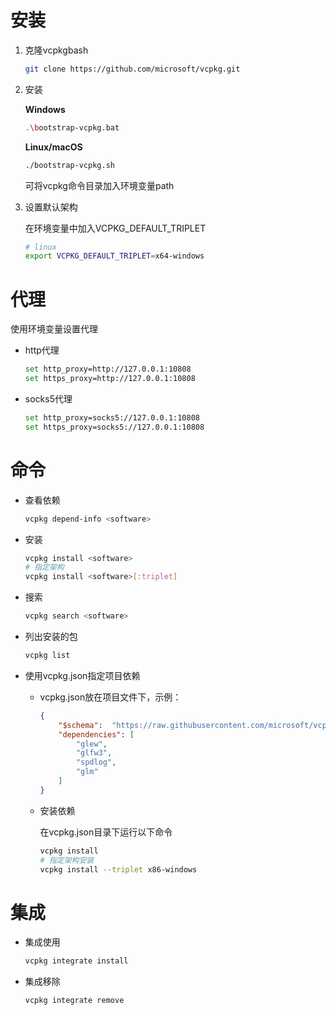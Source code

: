 # 安装

1. 克隆vcpkgbash
   
   ```bash
   git clone https://github.com/microsoft/vcpkg.git
   ```

2. 安装
   
   **Windows**
   
   ```bash
   .\bootstrap-vcpkg.bat
   ```
   
   **Linux/macOS**
   
   ```bash
   ./bootstrap-vcpkg.sh
   ```
   
   可将vcpkg命令目录加入环境变量path

3. 设置默认架构
   
   在环境变量中加入VCPKG_DEFAULT_TRIPLET
   
   ```bash
   # linux
   export VCPKG_DEFAULT_TRIPLET=x64-windows
   ```

# 代理

使用环境变量设置代理

* http代理
  
  ```bash
  set http_proxy=http://127.0.0.1:10808
  set https_proxy=http://127.0.0.1:10808
  ```

* socks5代理
  
  ```bash
  set http_proxy=socks5://127.0.0.1:10808
  set https_proxy=socks5://127.0.0.1:10808
  ```

# 命令

* 查看依赖
  
  ```bash
  vcpkg depend-info <software>
  ```

* 安装
  
  ```bash
  vcpkg install <software>
  # 指定架构
  vcpkg install <software>[:triplet]
  ```

* 搜索
  
  ```bash
  vcpkg search <software>
  ```

* 列出安装的包
  
  ```bash
  vcpkg list
  ```

* 使用vcpkg.json指定项目依赖
  
  * vcpkg.json放在项目文件下，示例：
    
    ```json
    {
        "$schema":  "https://raw.githubusercontent.com/microsoft/vcpkg-tool/main/docs/vcpkg.schema.json",
        "dependencies": [
            "glew",
            "glfw3",
            "spdlog",
            "glm"
        ]
    }
    ```
  
  * 安装依赖
    
    在vcpkg.json目录下运行以下命令
    
    ```bash
    vcpkg install 
    # 指定架构安装
    vcpkg install --triplet x86-windows
    ```

# 集成

* 集成使用
  
  ```bash
  vcpkg integrate install
  ```

* 集成移除
  
  ```bash
  vcpkg integrate remove
  ```
